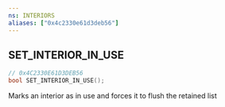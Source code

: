```yaml
---
ns: INTERIORS
aliases: ["0x4c2330e61d3deb56"]
---
```

## SET_INTERIOR_IN_USE

```c
// 0x4C2330E61D3DEB56
bool SET_INTERIOR_IN_USE();
```

Marks an interior as in use and forces it to flush the retained list

